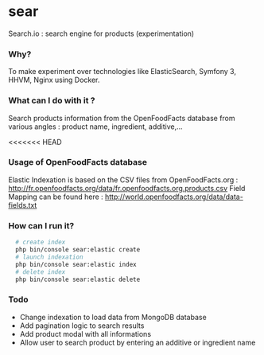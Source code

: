 # sear
Search.io : search engine for products (experimentation)

### Why?

To make experiment over technologies like ElasticSearch, Symfony 3, HHVM, Nginx using Docker.

### What can I do with it ?

Search products information from the OpenFoodFacts database from various angles : product name, ingredient, additive,...

<<<<<<< HEAD
### Usage of OpenFoodFacts database

Elastic Indexation is based on the CSV files from OpenFoodFacts.org : 
  http://fr.openfoodfacts.org/data/fr.openfoodfacts.org.products.csv
Field Mapping can be found here : 
  http://world.openfoodfacts.org/data/data-fields.txt


### How can I run it?

```bash
  # create index
  php bin/console sear:elastic create
  # launch indexation
  php bin/console sear:elastic index
  # delete index
  php bin/console sear:elastic delete
```

### Todo

* Change indexation to load data from MongoDB database
* Add pagination logic to search results
* Add product modal with all informations
* Allow user to search product by entering an additive or ingredient name






